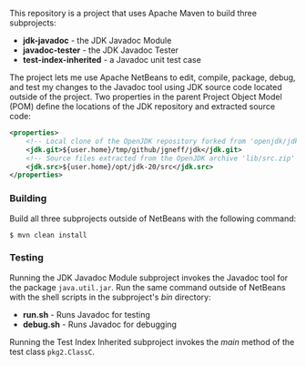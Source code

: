 This repository is a project that uses Apache Maven to build three subprojects:

* **jdk-javadoc** - the JDK Javadoc Module
* **javadoc-tester** - the JDK Javadoc Tester
* **test-index-inherited** - a Javadoc unit test case

The project lets me use Apache NetBeans to edit, compile, package, debug, and test my changes to the Javadoc tool using JDK source code located outside of the project. Two properties in the parent Project Object Model (POM) define the locations of the JDK repository and extracted source code:

```xml
<properties>
    <!-- Local clone of the OpenJDK repository forked from 'openjdk/jdk' -->
    <jdk.git>${user.home}/tmp/github/jgneff/jdk</jdk.git>
    <!-- Source files extracted from the OpenJDK archive 'lib/src.zip' -->
    <jdk.src>${user.home}/opt/jdk-20/src</jdk.src>
</properties>
```

### Building

Build all three subprojects outside of NetBeans with the following command:

```console
$ mvn clean install
```

### Testing

Running the JDK Javadoc Module subproject invokes the Javadoc tool for the package `java.util.jar`. Run the same command outside of NetBeans with the shell scripts in the subproject's *bin* directory:

* **run.sh** - Runs Javadoc for testing
* **debug.sh** - Runs Javadoc for debugging

Running the Test Index Inherited subproject invokes the *main* method of the test class `pkg2.ClassC`.
